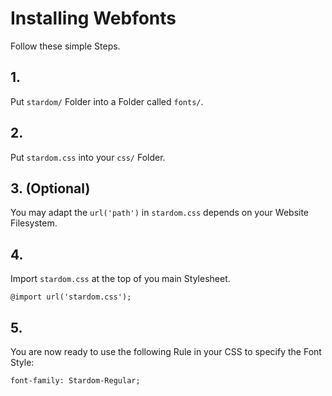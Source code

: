 # Installing Webfonts

Follow these simple Steps.

## 1.

Put `stardom/` Folder into a Folder called `fonts/`.

## 2.

Put `stardom.css` into your `css/` Folder.

## 3. (Optional)

You may adapt the `url('path')` in `stardom.css` depends on your Website Filesystem.

## 4.

Import `stardom.css` at the top of you main Stylesheet.

```
@import url('stardom.css');
```

## 5.

You are now ready to use the following Rule in your CSS to specify the Font Style:

```
font-family: Stardom-Regular;

```
